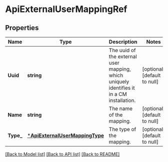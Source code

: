 # ApiExternalUserMappingRef

## Properties
Name | Type | Description | Notes
------------ | ------------- | ------------- | -------------
**Uuid** | **string** | The uuid of the external user mapping, which uniquely identifies it in a CM installation. | [optional] [default to null]
**Name** | **string** | The name of the mapping. | [optional] [default to null]
**Type_** | [***ApiExternalUserMappingType**](ApiExternalUserMappingType.md) | The type of the mapping. | [optional] [default to null]

[[Back to Model list]](../README.md#documentation-for-models) [[Back to API list]](../README.md#documentation-for-api-endpoints) [[Back to README]](../README.md)


